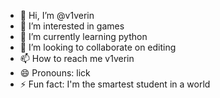 - 👋 Hi, I’m @v1verin
- 👀 I’m interested in games
- 🌱 I’m currently learning python
- 💞️ I’m looking to collaborate on editing
- 📫 How to reach me v1verin
- 😄 Pronouns: lick
- ⚡ Fun fact: I'm the smartest student in a world

<!---
v1verin/v1verin is a ✨ special ✨ repository because its `README.md` (this file) appears on your GitHub profile.
You can click the Preview link to take a look at your changes.
--->
